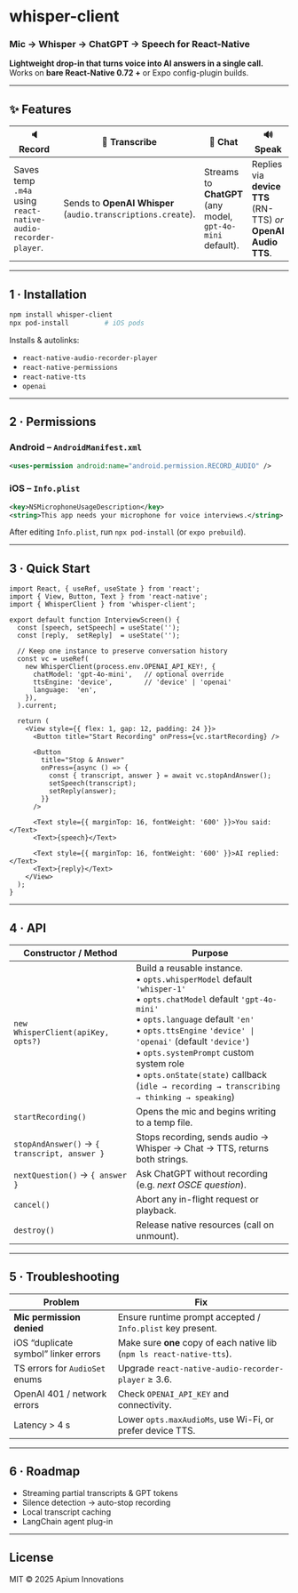 # whisper-client

### Mic → Whisper → ChatGPT → Speech for React-Native

**Lightweight drop-in that turns voice into AI answers in a single call.**
Works on **bare React-Native 0.72 +** or Expo config-plugin builds.

---

## ✨ Features

| 🔈 Record                                                     | 📝 Transcribe                                                | 🤖 Chat                                                    | 🔊 Speak                                                       |
| ------------------------------------------------------------- | ------------------------------------------------------------ | ---------------------------------------------------------- | -------------------------------------------------------------- |
| Saves temp `.m4a` using `react-native-audio-recorder-player`. | Sends to **OpenAI Whisper** (`audio.transcriptions.create`). | Streams to **ChatGPT** (any model, `gpt-4o-mini` default). | Replies via **device TTS** (RN-TTS) *or* **OpenAI Audio TTS**. |

---

## 1 · Installation

```bash
npm install whisper-client
npx pod-install         # iOS pods
```

Installs & autolinks:

* `react-native-audio-recorder-player`
* `react-native-permissions`
* `react-native-tts`
* `openai`

---

## 2 · Permissions

### Android – `AndroidManifest.xml`

```xml
<uses-permission android:name="android.permission.RECORD_AUDIO" />
```

### iOS – `Info.plist`

```xml
<key>NSMicrophoneUsageDescription</key>
<string>This app needs your microphone for voice interviews.</string>
```

After editing `Info.plist`, run `npx pod-install` (or `expo prebuild`).

---

## 3 · Quick Start

```tsx
import React, { useRef, useState } from 'react';
import { View, Button, Text } from 'react-native';
import { WhisperClient } from 'whisper-client';

export default function InterviewScreen() {
  const [speech, setSpeech] = useState('');
  const [reply,  setReply]  = useState('');

  // Keep one instance to preserve conversation history
  const vc = useRef(
    new WhisperClient(process.env.OPENAI_API_KEY!, {
      chatModel: 'gpt-4o-mini',   // optional override
      ttsEngine: 'device',        // 'device' | 'openai'
      language:  'en',
    }),
  ).current;

  return (
    <View style={{ flex: 1, gap: 12, padding: 24 }}>
      <Button title="Start Recording" onPress={vc.startRecording} />

      <Button
        title="Stop & Answer"
        onPress={async () => {
          const { transcript, answer } = await vc.stopAndAnswer();
          setSpeech(transcript);
          setReply(answer);
        }}
      />

      <Text style={{ marginTop: 16, fontWeight: '600' }}>You said:</Text>
      <Text>{speech}</Text>

      <Text style={{ marginTop: 16, fontWeight: '600' }}>AI replied:</Text>
      <Text>{reply}</Text>
    </View>
  );
}
```

---

## 4 · API

| Constructor / Method                         | Purpose                                                                                                                                                                                                                                                                                                                                                                       |
| -------------------------------------------- | ----------------------------------------------------------------------------------------------------------------------------------------------------------------------------------------------------------------------------------------------------------------------------------------------------------------------------------------------------------------------------- |
| `new WhisperClient(apiKey, opts?)`           | Build a reusable instance.<br/>• `opts.whisperModel` default `'whisper-1'`<br/>• `opts.chatModel` default `'gpt-4o-mini'`<br/>• `opts.language` default `'en'`<br/>• `opts.ttsEngine` `'device' \| 'openai'` (default `'device'`)<br/>• `opts.systemPrompt` custom system role<br/>• `opts.onState(state)` callback (`idle → recording → transcribing → thinking → speaking`) |
| `startRecording()`                           | Opens the mic and begins writing to a temp file.                                                                                                                                                                                                                                                                                                                              |
| `stopAndAnswer()` → `{ transcript, answer }` | Stops recording, sends audio → Whisper → Chat → TTS, returns both strings.                                                                                                                                                                                                                                                                                                    |
| `nextQuestion()` → `{ answer }`              | Ask ChatGPT without recording (e.g. *next OSCE question*).                                                                                                                                                                                                                                                                                                                    |
| `cancel()`                                   | Abort any in-flight request or playback.                                                                                                                                                                                                                                                                                                                                      |
| `destroy()`                                  | Release native resources (call on unmount).                                                                                                                                                                                                                                                                                                                                   |

---

## 5 · Troubleshooting

| Problem                              | Fix                                                                    |
| ------------------------------------ | ---------------------------------------------------------------------- |
| **Mic permission denied**            | Ensure runtime prompt accepted / `Info.plist` key present.             |
| iOS “duplicate symbol” linker errors | Make sure **one** copy of each native lib (`npm ls react-native-tts`). |
| TS errors for `AudioSet` enums       | Upgrade `react-native-audio-recorder-player` ≥ 3.6.                    |
| OpenAI 401 / network errors          | Check `OPENAI_API_KEY` and connectivity.                               |
| Latency > 4 s                        | Lower `opts.maxAudioMs`, use Wi-Fi, or prefer device TTS.              |

---

## 6 · Roadmap

* Streaming partial transcripts & GPT tokens
* Silence detection → auto-stop recording
* Local transcript caching
* LangChain agent plug-in

---

## License

MIT © 2025 Apium Innovations
